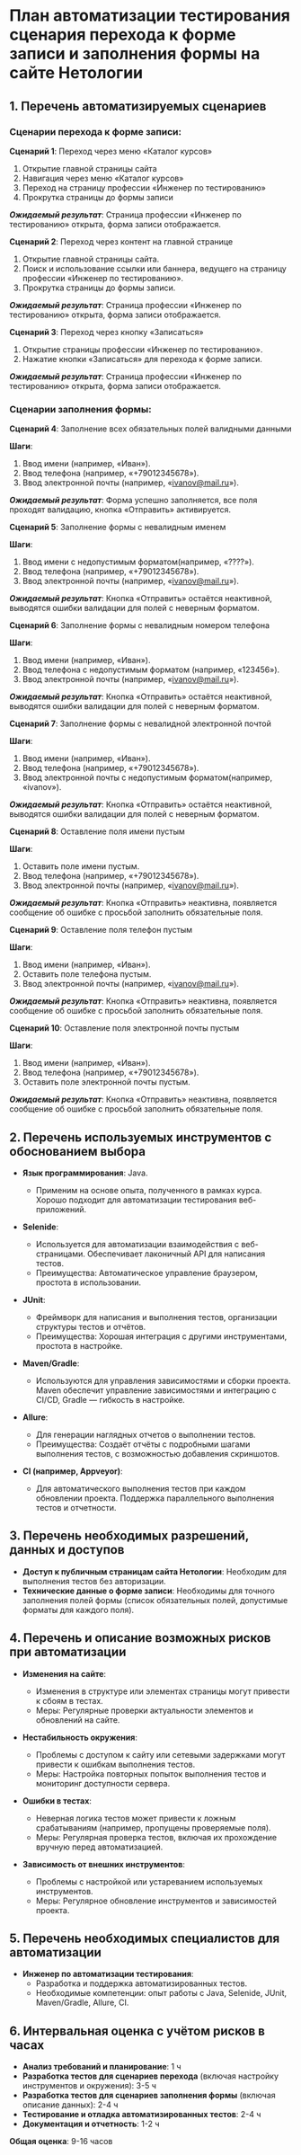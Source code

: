 # План автоматизации тестирования сценария перехода к форме записи и заполнения формы на сайте Нетологии

## 1. Перечень автоматизируемых сценариев

### Сценарии перехода к форме записи:

**Сценарий 1**: Переход через меню «Каталог курсов»
1. Открытие главной страницы сайта
2. Навигация через меню «Каталог курсов»
3. Переход на страницу профессии «Инженер по тестированию»
4. Прокрутка страницы до формы записи
   
_**Ожидаемый результат**_: Страница профессии «Инженер по тестированию» открыта, форма записи отображается.

**Сценарий 2**: Переход через контент на главной странице
1. Открытие главной страницы сайта.
2. Поиск и использование ссылки или баннера, ведущего на страницу профессии «Инженер по тестированию».
3. Прокрутка страницы до формы записи.
   
_**Ожидаемый результат**_: Страница профессии «Инженер по тестированию» открыта, форма записи отображается.

**Сценарий 3**: Переход через кнопку «Записаться»
1. Открытие страницы профессии «Инженер по тестированию».
2. Нажатие кнопки «Записаться» для перехода к форме записи.

_**Ожидаемый результат**_: Страница профессии «Инженер по тестированию» открыта, форма записи отображается.

### Сценарии заполнения формы:

**Сценарий 4**: Заполнение всех обязательных полей валидными данными

**Шаги**:
1. Ввод имени (например, «Иван»).
2. Ввод телефона (например, «+79012345678»).
4. Ввод электронной почты (например, «ivanov@mail.ru»).

_**Ожидаемый результат**_: Форма успешно заполняется, все поля проходят валидацию, кнопка «Отправить» активируется.

  **Сценарий 5**: Заполнение формы с невалидным именем

**Шаги**:
1. Ввод имени с недопустимым форматом(например, «????»).
2. Ввод телефона (например, «+79012345678»).     
3. Ввод электронной почты (например, «ivanov@mail.ru»).

_**Ожидаемый результат**_: Кнопка «Отправить» остаётся неактивной, выводятся ошибки валидации для полей с неверным форматом.

 **Сценарий 6**: Заполнение формы с невалидным номером телефона

**Шаги**:
1. Ввод имени (например, «Иван»).
2. Ввод телефона с недопустимым форматом (например, «123456»).
3. Ввод электронной почты (например, «ivanov@mail.ru»).

_**Ожидаемый результат**_: Кнопка «Отправить» остаётся неактивной, выводятся ошибки валидации для полей с неверным форматом.

 **Сценарий 7**: Заполнение формы с невалидной электронной почтой

**Шаги**:
1. Ввод имени (например, «Иван»).
2. Ввод телефона (например, «+79012345678»). 
3. Ввод электронной почты с недопустимым форматом(например, «ivanov»).

_**Ожидаемый результат**_: Кнопка «Отправить» остаётся неактивной, выводятся ошибки валидации для полей с неверным форматом.

**Сценарий 8**: Оставление поля имени пустым

**Шаги**:
1. Оставить поле имени пустым.
2. Ввод телефона (например, «+79012345678»).  
3. Ввод электронной почты (например, «ivanov@mail.ru»).

_**Ожидаемый результат**_: Кнопка «Отправить» неактивна, появляется сообщение об ошибке с просьбой заполнить обязательные поля.

**Сценарий 9**: Оставление поля телефон пустым

**Шаги**:
1. Ввод имени (например, «Иван»).
2. Оставить поле телефона пустым.
3. Ввод электронной почты (например, «ivanov@mail.ru»).

_**Ожидаемый результат**_: Кнопка «Отправить» неактивна, появляется сообщение об ошибке с просьбой заполнить обязательные поля.

**Сценарий 10**: Оставление поля электронной почты пустым

**Шаги**:
1. Ввод имени (например, «Иван»).
2. Ввод телефона (например, «+79012345678»).  
3. Оставить поле электронной почты пустым.

_**Ожидаемый результат**_: Кнопка «Отправить» неактивна, появляется сообщение об ошибке с просьбой заполнить обязательные поля.

## 2. Перечень используемых инструментов с обоснованием выбора
- **Язык программирования**: Java.
    - Применим на основе опыта, полученного в рамках курса. Хорошо подходит для автоматизации тестирования веб-приложений.

- **Selenide**:
  - Используется для автоматизации взаимодействия с веб-страницами. Обеспечивает лаконичный API для написания тестов.
  - Преимущества: Автоматическое управление браузером, простота в использовании.

- **JUnit**:
  - Фреймворк для написания и выполнения тестов, организации структуры тестов и отчётов.
  - Преимущества: Хорошая интеграция с другими инструментами, простота в настройке.

- **Maven/Gradle**:
  - Используются для управления зависимостями и сборки проекта. Maven обеспечит управление зависимостями и интеграцию с CI/CD, Gradle — гибкость в настройке.

- **Allure**:
  - Для генерации наглядных отчетов о выполнении тестов.
  - Преимущества: Создаёт отчёты с подробными шагами выполнения тестов, с возможностью добавления скриншотов.

- **CI (например, Appveyor)**:
  - Для автоматического выполнения тестов при каждом обновлении проекта. Поддержка параллельного выполнения тестов и отчетности.

## 3. Перечень необходимых разрешений, данных и доступов

- **Доступ к публичным страницам сайта Нетологии**: Необходим для выполнения тестов без авторизации.
- **Технические данные о форме записи**: Необходимы для точного заполнения полей формы (список обязательных полей, допустимые форматы для каждого поля).

## 4. Перечень и описание возможных рисков при автоматизации

- **Изменения на сайте**:
  - Изменения в структуре или элементах страницы могут привести к сбоям в тестах.
  - Меры: Регулярные проверки актуальности элементов и обновлений на сайте.

- **Нестабильность окружения**:
  - Проблемы с доступом к сайту или сетевыми задержками могут привести к ошибкам выполнения тестов.
  - Меры: Настройка повторных попыток выполнения тестов и мониторинг доступности сервера.

- **Ошибки в тестах**:
  - Неверная логика тестов может привести к ложным срабатываниям (например, пропущены проверяемые поля).
  - Меры: Регулярная проверка тестов, включая их прохождение вручную перед автоматизацией.

- **Зависимость от внешних инструментов**:
  - Проблемы с настройкой или устареванием используемых инструментов.
  - Меры: Регулярное обновление инструментов и зависимостей проекта.

## 5. Перечень необходимых специалистов для автоматизации

- **Инженер по автоматизации тестирования**:
  - Разработка и поддержка автоматизированных тестов.
  - Необходимые компетенции: опыт работы с Java, Selenide, JUnit, Maven/Gradle, Allure, CI.

## 6. Интервальная оценка с учётом рисков в часах

- **Анализ требований и планирование**: 1 ч
- **Разработка тестов для сценариев перехода** (включая настройку инструментов и окружения): 3-5 ч
- **Разработка тестов для сценариев заполнения формы** (включая описание данных): 2-4 ч
- **Тестирование и отладка автоматизированных тестов**: 2-4 ч
- **Документация и отчетность**: 1-2 ч

**Общая оценка**: 9-16 часов

